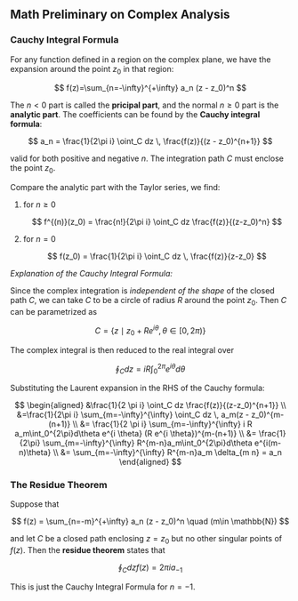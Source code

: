 ## Math Preliminary on Complex Analysis 

### Cauchy Integral Formula

For any function defined in a region on the complex plane, we have the expansion around the point $z_0$ in that region:

$$
f(z)=\sum_{n=-\infty}^{+\infty} a_n
(z - z_0)^n
$$

The $n<0$ part is called the **pricipal part**, and the normal $n\ge 0$ part is the **analytic part**.
The coefficients can be found by the **Cauchy integral formula**:

$$
a_n = \frac{1}{2\pi i}
\oint_C dz \,
\frac{f(z)}{(z - z_0)^{n+1}}
$$

valid for both positive and negative $n$. The integration path $C$ must
enclose the point $z_0$.

Compare the analytic part with the Taylor series, we find:

1. for $n\ge 0$

    $$
    f^{(n)}(z_0)
    = \frac{n!}{2\pi i}
    \oint_C dz \frac{f(z)}{(z-z_0)^n}
    $$

2. for $n=0$

    $$
    f(z_0)
    = \frac{1}{2\pi i}
    \oint_C dz \, \frac{f(z)}{z-z_0}
    $$

*Explanation of the Cauchy Integral Formula:*

Since the complex integration is *independent of the shape* of the closed path $C$, we can take $C$ to be a circle of radius $R$ around the point $z_0$. Then $C$ can be parametrized as

$$
C = \{ z \mid z_0+R e^{i \theta}, \,
\theta \in [0,2\pi) \}
$$

The complex integral is then reduced to the real integral over

$$
\oint_C dz 
= i R\int_0^{2\pi} e^{i \theta} d\theta
$$

Substituting the Laurent expansion in the RHS of the Cauchy formula:

$$
\begin{aligned}
    &\frac{1}{2 \pi i}
    \oint_C dz \frac{f(z)}{(z-z_0)^{n+1}}
    \\
    &=\frac{1}{2\pi i}
    \sum_{m=-\infty}^{\infty} 
    \oint_C dz \, a_m(z - z_0)^{m-(n+1)}
    \\
    &= \frac{1}{2 \pi i} \sum_{m=-\infty}^{\infty} i R a_m\int_0^{2\pi}d\theta  e^{i \theta} (R e^{i \theta})^{m-(n+1)}
    \\
    &= \frac{1}{2\pi} \sum_{m=-\infty}^{\infty} R^{m-n}a_m\int_0^{2\pi}d\theta  e^{i(m-n)\theta}
    \\
    &= \sum_{m=-\infty}^{\infty} R^{m-n}a_m \delta_{m n}
    = a_n
\end{aligned}
$$

### The Residue Theorem

Suppose that

$$
f(z) = \sum_{n=-m}^{+\infty} a_n (z - z_0)^n
\quad (m\in \mathbb{N})
$$

and let $C$ be a closed path enclosing $z=z_0$ but no other singular points of $f(z)$. Then the **residue theorem** states that

$$
\oint_Cdz f(z)=2 \pi i a_{-1}
$$

This is just the Cauchy Integral Formula for $n=-1$.